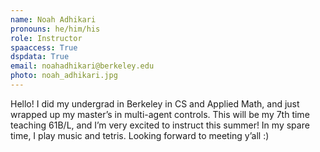 ```yaml
---
name: Noah Adhikari
pronouns: he/him/his
role: Instructor
spaaccess: True
dspdata: True
email: noahadhikari@berkeley.edu
photo: noah_adhikari.jpg
---
```



Hello! I did my undergrad in Berkeley in CS and Applied Math, and just wrapped up my master’s in multi-agent controls. This will be my 7th time teaching 61B/L, and I’m very excited to instruct this summer! In my spare time, I play music and tetris. Looking forward to meeting y’all :)